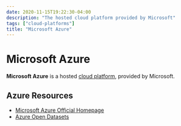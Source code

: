 ```yaml
---
date: 2020-11-15T19:22:30-04:00
description: "The hosted cloud platform provided by Microsoft"
tags: ["cloud-platforms"]
title: "Microsoft Azure"
---
```


# Microsoft Azure

**Microsoft Azure** is a hosted [cloud platform](cloud-platforms.md), provided by Microsoft.

## Azure Resources

* [Microsoft Azure Official Homepage](https://azure.microsoft.com/)
* [Azure Open Datasets](https://docs.microsoft.com/en-us/azure/open-datasets/dataset-catalog)
